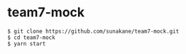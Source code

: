 # team7-mock

```
$ git clone https://github.com/sunakane/team7-mock.git
$ cd team7-mock
$ yarn start
```
